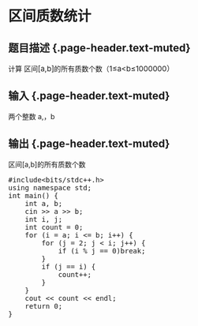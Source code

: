 # 区间质数统计

## 题目描述 {.page-header.text-muted}

<div class="content">
  计算 区间<span id="MathJax-Element-6-Frame" class="MathJax" style="box-sizing: border-box; font-size: 15px; display: inline; font-style: normal; font-weight: normal; line-height: normal; text-indent: 0px; text-align: left; text-transform: none; letter-spacing: normal; word-spacing: normal; overflow-wrap: normal; white-space: nowrap; float: none; direction: ltr; max-width: none; max-height: none; min-width: 0px; min-height: 0px; border: 0px; padding: 0px; margin: 0px; position: relative;" tabindex="0" role="presentation" data-mathml="<math xmlns=&quot;http://www.w3.org/1998/Math/MathML&quot;><mo stretchy=&quot;false&quot;>[</mo><mi>a</mi><mo>,</mo><mi>b</mi><mo stretchy=&quot;false&quot;>]</mo></math>"><span id="MathJax-Span-17" class="math"><span id="MathJax-Span-18" class="mrow"><span id="MathJax-Span-19" class="mo">[</span><span id="MathJax-Span-20" class="mi">a</span><span id="MathJax-Span-21" class="mo">,</span><span id="MathJax-Span-22" class="mi">b</span><span id="MathJax-Span-23" class="mo">]</span></span></span></span>的所有质数个数（<span id="MathJax-Element-7-Frame" class="MathJax" style="box-sizing: border-box; font-size: 15px; display: inline; font-style: normal; font-weight: normal; line-height: normal; text-indent: 0px; text-align: left; text-transform: none; letter-spacing: normal; word-spacing: normal; overflow-wrap: normal; white-space: nowrap; float: none; direction: ltr; max-width: none; max-height: none; min-width: 0px; min-height: 0px; border: 0px; padding: 0px; margin: 0px; position: relative;" tabindex="0" role="presentation" data-mathml="<math xmlns=&quot;http://www.w3.org/1998/Math/MathML&quot;><mn>1</mn><mo>&#x2264;</mo><mi>a</mi><mo>&#x003C;</mo><mi>b</mi><mo>&#x2264;</mo><mn>1000000</mn></math>"><span id="MathJax-Span-24" class="math"><span id="MathJax-Span-25" class="mrow"><span id="MathJax-Span-26" class="mn">1</span><span id="MathJax-Span-27" class="mo">≤</span><span id="MathJax-Span-28" class="mi">a</span><span id="MathJax-Span-29" class="mo"><</span><span id="MathJax-Span-30" class="mi">b</span><span id="MathJax-Span-31" class="mo">≤</span><span id="MathJax-Span-32" class="mn">1000000）</span></span></span></span>
</div>

## 输入 {.page-header.text-muted}

<div class="content">
  两个整数 <span id="MathJax-Element-8-Frame" class="MathJax" style="box-sizing: border-box; font-size: 14px; display: inline; font-style: normal; font-weight: normal; line-height: normal; text-indent: 0px; text-align: left; text-transform: none; letter-spacing: normal; word-spacing: normal; overflow-wrap: normal; white-space: nowrap; float: none; direction: ltr; max-width: none; max-height: none; min-width: 0px; min-height: 0px; border: 0px; padding: 0px; margin: 0px; position: relative;" tabindex="0" role="presentation" data-mathml="<math xmlns=&quot;http://www.w3.org/1998/Math/MathML&quot;><mi>a</mi></math>"><span id="MathJax-Span-33" class="math"><span id="MathJax-Span-34" class="mrow"><span id="MathJax-Span-35" class="mi"><span style="font-size: 14px; white-space: nowrap;">a,</span>，</span></span></span></span><span id="MathJax-Element-9-Frame" class="MathJax" style="box-sizing: border-box; font-size: 14px; display: inline; font-style: normal; font-weight: normal; line-height: normal; text-indent: 0px; text-align: left; text-transform: none; letter-spacing: normal; word-spacing: normal; overflow-wrap: normal; white-space: nowrap; float: none; direction: ltr; max-width: none; max-height: none; min-width: 0px; min-height: 0px; border: 0px; padding: 0px; margin: 0px; position: relative;" tabindex="0" role="presentation" data-mathml="<math xmlns=&quot;http://www.w3.org/1998/Math/MathML&quot;><mi>b</mi></math>"><span id="MathJax-Span-36" class="math"><span id="MathJax-Span-37" class="mrow"><span id="MathJax-Span-38" class="mi">b</span></span></span></span>
</div>

## 输出 {.page-header.text-muted}

<div class="content">
  区间<span id="MathJax-Element-10-Frame" class="MathJax" style="box-sizing: border-box; font-size: 14px; display: inline; font-style: normal; font-weight: normal; line-height: normal; text-indent: 0px; text-align: left; text-transform: none; letter-spacing: normal; word-spacing: normal; overflow-wrap: normal; white-space: nowrap; float: none; direction: ltr; max-width: none; max-height: none; min-width: 0px; min-height: 0px; border: 0px; padding: 0px; margin: 0px; position: relative;" tabindex="0" role="presentation" data-mathml="<math xmlns=&quot;http://www.w3.org/1998/Math/MathML&quot;><mo stretchy=&quot;false&quot;>[</mo><mi>a</mi><mo>,</mo><mi>b</mi><mo stretchy=&quot;false&quot;>]</mo></math>"><span id="MathJax-Span-39" class="math"><span id="MathJax-Span-40" class="mrow"><span id="MathJax-Span-41" class="mo">[</span><span id="MathJax-Span-42" class="mi">a</span><span id="MathJax-Span-43" class="mo">,</span><span id="MathJax-Span-44" class="mi">b</span><span id="MathJax-Span-45" class="mo">]</span></span></span></span>的所有质数个数
</div>

<div>
  <pre class="EnlighterJSRAW" data-enlighter-language="cpp">#include&lt;bits/stdc++.h&gt;
using namespace std;
int main() {
    int a, b;
    cin &gt;&gt; a &gt;&gt; b;
    int i, j;
    int count = 0;
    for (i = a; i &lt;= b; i++) {
        for (j = 2; j &lt; i; j++) {
            if (i % j == 0)break;
        }
        if (j == i) {
            count++;
        }
    }
    cout &lt;&lt; count &lt;&lt; endl;
    return 0;
}</pre>
  
  <p>
    &nbsp;
  </p>
</div>
